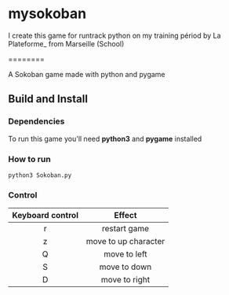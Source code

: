 # mysokoban

I create this game for runtrack python on my training périod by La Plateforme_ from Marseille (School)

========

A Sokoban game made with python and pygame

Build and Install
-----------------

### Dependencies
To run this game you'll need **python3** and **pygame** installed

### How to run
```python3 Sokoban.py```

### Control

| Keyboard control  | Effect        | 
| :---------------: |:---------------:| 
| r  | restart game       | 
| z  | move to up character  | 
| Q  | move to left | 
| S  | move to down  | 
| D  | move to right | 

